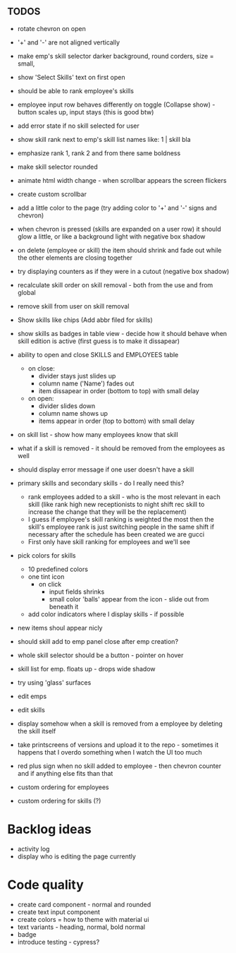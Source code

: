 ## TODOS

- rotate chevron on open
- '+' and '-' are not aligned vertically
- make emp's skill selector darker background, round corders, size = small,
- show 'Select Skills' text on first open

- should be able to rank employee's skills

- employee input row behaves differently on toggle (Collapse show) - button scales up, input stays (this is good btw)
- add error state if no skill selected for user

- show skill rank next to emp's skill list names like: 1 | skill bla
- emphasize rank 1, rank 2 and from there same boldness

- make skill selector rounded
- animate html width change - when scrollbar appears the screen flickers
- create custom scrollbar

- add a little color to the page (try adding color to '+' and '-' signs and chevron)
- when chevron is pressed (skills are expanded on a user row) it should glow a little, or like a background light with negative box shadow
- on delete (employee or skill) the item should shrink and fade out while the other elements are closing together
- try displaying counters as if they were in a cutout (negative box shadow)

- recalculate skill order on skill removal - both from the use and from global
- remove skill from user on skill removal

- Show skills like chips (Add abbr filed for skills)
- show skills as badges in table view - decide how it should behave when skill edition is active (first guess is to make it dissapear)

- ability to open and close SKILLS and EMPLOYEES table
  - on close:
    - divider stays just slides up
    - column name ('Name') fades out
    - item dissapear in order (bottom to top) with small delay
  - on open:
    - divider slides down
    - column name shows up
    - items appear in order (top to bottom) with small delay
- on skill list - show how many employees know that skill

- what if a skill is removed - it should be removed from the employees as well
- should display error message if one user doesn't have a skill
- primary skills and secondary skills - do I really need this?

  - rank employees added to a skill - who is the most relevant in each skill (like rank high new receptionists to night shift rec skill to increase the change that they will be the replacement)
  - I guess if employee's skill ranking is weighted the most then the skill's employee rank is just switching people in the same shift if necessary after the schedule has been created we are gucci
  - First only have skill ranking for employees and we'll see

- pick colors for skills

  - 10 predefined colors
  - one tint icon
    - on click
      - input fields shrinks
      - small color 'balls' appear from the icon - slide out from beneath it
  - add color indicators where I display skills - if possible

- new items shoul appear nicly
- should skill add to emp panel close after emp creation?
- whole skill selector should be a button - pointer on hover

- skill list for emp. floats up - drops wide shadow

- try using 'glass' surfaces

- edit emps
- edit skills

- display somehow when a skill is removed from a employee by deleting the skill itself
- take printscreens of versions and upload it to the repo - sometimes it happens that I overdo something when I watch the UI too much
- red plus sign when no skill added to employee - then chevron counter and if anything else fits than that

- custom ordering for employees
- custom ordering for skills (?)

# Backlog ideas

- activity log
- display who is editing the page currently

# Code quality

- create card component - normal and rounded
- create text input component
- create colors = how to theme with material ui
- text variants - heading, normal, bold normal
- badge
- introduce testing - cypress?
